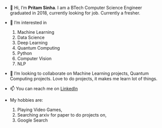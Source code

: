 - 👋 Hi, I’m **Pritam Sinha**. I am a BTech Computer Science Engineer graduated in 2018, currently looking for job. Currently a fresher.

- 👀 I’m interested in 
    1. Machine Learning
    2. Data Science
    3. Deep Learning
    4. Quantum Computing
    5. Python
    6. Computer Vision
    7. NLP
    
- 💞️ I’m looking to collaborate on Machine Learning projects, Quantum Computing projects. Love to do projects, it makes me learn lot of things.

- 📫 You can reach me on [LinkedIn](https://www.linkedin.com/in/pritam-sinha-85378386/)

- My hobbies are: 
    1. Playing Video Games, 
    2. Searching arxiv for paper to do projects on, 
    3. Google Search

<!---
pritamsinha2304/pritamsinha2304 is a ✨ special ✨ repository because its `README.md` (this file) appears on your GitHub profile.
You can click the Preview link to take a look at your changes.
--->
